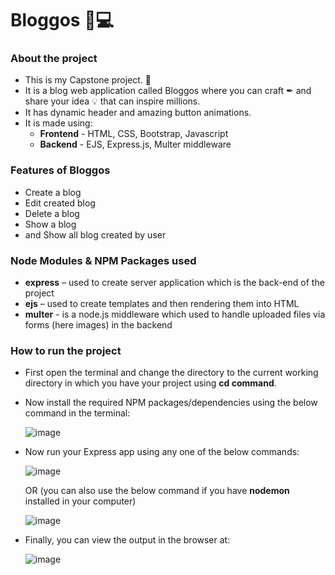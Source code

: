 # Bloggos 📃💻
### About the project
- This is my Capstone project. 🌄
- It is a blog web application called Bloggos where you can craft ✒ and share your idea 💡 that can inspire millions.
- It has dynamic header and amazing button animations.
- It is made using:
  - **Frontend** - HTML, CSS, Bootstrap, Javascript
  - **Backend** - EJS, Express.js, Multer middleware

### Features of Bloggos
- Create a blog
- Edit created blog
- Delete a blog
- Show a blog
- and Show all blog created by user

### Node Modules & NPM Packages used
- **express** – used to create server application which is the back-end of the project
- **ejs** – used to create templates and then rendering them into HTML
- **multer** - is a node.js middleware which used to handle uploaded files via forms (here images) in the backend

### How to run the project
-	First open the terminal and change the directory to the current working directory in which you have your project using **cd command**.
  
-	Now install the required NPM packages/dependencies using the below command in the terminal:

 	  ![image](https://github.com/user-attachments/assets/16d97872-68c5-4de4-9ccb-2758d7378e05)
 	
- Now run your Express app using any one of the below commands:

    ![image](https://github.com/user-attachments/assets/373d897c-5588-422a-8a5b-2cbac5bb49ee)

    OR (you can also use the below command if you have **nodemon** installed in your computer)

    ![image](https://github.com/user-attachments/assets/28c5d7d3-4b62-4755-bb78-b61bdfd6dfca)
  
- Finally, you can view the output in the browser at:

  ![image](https://github.com/user-attachments/assets/4ecc6089-ed3c-4d2d-94d1-f0fd897e9913)
